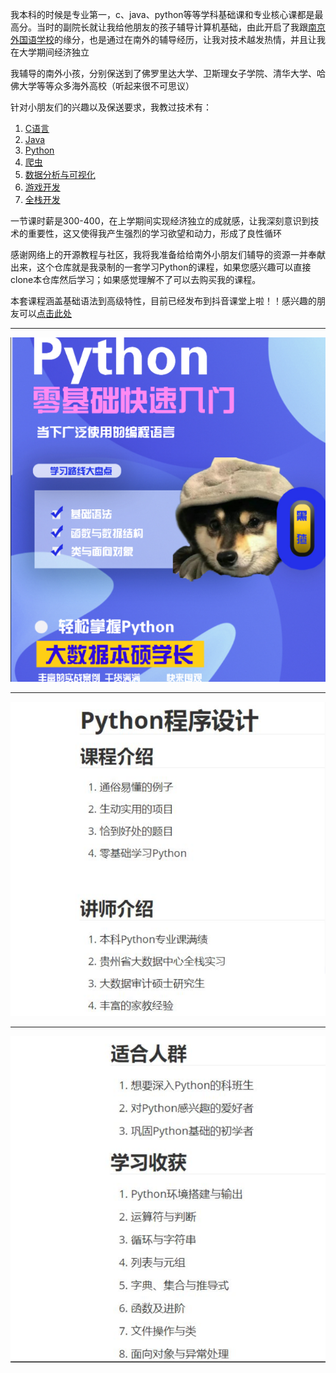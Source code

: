 我本科的时候是专业第一，c、java、python等等学科基础课和专业核心课都是最高分。当时的副院长就让我给他朋友的孩子辅导计算机基础，由此开启了我跟[南京外国语学校](http://www.nfls.com.cn/)的缘分，也是通过在南外的辅导经历，让我对技术越发热情，并且让我在大学期间经济独立

我辅导的南外小孩，分别保送到了佛罗里达大学、卫斯理女子学院、清华大学、哈佛大学等等众多海外高校（听起来很不可思议）

针对小朋友们的兴趣以及保送要求，我教过技术有：

1. [C语言](https://github.com/flowerchar/CProgramSummary)
2. [Java](https://github.com/flowerchar/JavaProgramSummary)
3. [Python](https://github.com/flowerchar/PythonChowder)
4. [爬虫](https://github.com/flowerchar/StudyDataAnalysis/tree/main/1-%E7%88%AC%E8%99%AB)
5. [数据分析与可视化](https://github.com/flowerchar/StudyDataAnalysis)
6. [游戏开发](https://github.com/flowerchar/StudyPygame)
7. [全栈开发](https://github.com/flowerchar/SelectCourse)

一节课时薪是300-400，在上学期间实现经济独立的成就感，让我深刻意识到技术的重要性，这又使得我产生强烈的学习欲望和动力，形成了良性循环

感谢网络上的开源教程与社区，我将我准备给给南外小朋友们辅导的资源一并奉献出来，这个仓库就是我录制的一套学习Python的课程，如果您感兴趣可以直接clone本仓库然后学习；如果感觉理解不了可以去购买我的课程。

本套课程涵盖基础语法到高级特性，目前已经发布到抖音课堂上啦！！感兴趣的朋友可以[点击此处](https://v.douyin.com/iR56A6SF)



-----



![image-20240417164954995](README.assets/image-20240417164954995.png)

-------



![image-20240417165011162](README.assets/image-20240417165011162.png)



------



![image-20240417165029505](README.assets/image-20240417165029505.png)
